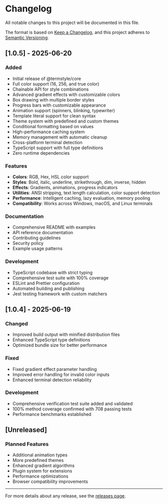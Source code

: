 # Changelog

All notable changes to this project will be documented in this file.

The format is based on [Keep a Changelog](https://keepachangelog.com/en/1.0.0/),
and this project adheres to [Semantic Versioning](https://semver.org/spec/v2.0.0.html).

## [1.0.5] - 2025-06-20

### Added
- Initial release of @termstyle/core
- Full color support (16, 256, and true color)
- Chainable API for style combinations
- Advanced gradient effects with customizable colors
- Box drawing with multiple border styles
- Progress bars with customizable appearance
- Animation support (spinners, blinking, typewriter)
- Template literal support for clean syntax
- Theme system with predefined and custom themes
- Conditional formatting based on values
- High-performance caching system
- Memory management with automatic cleanup
- Cross-platform terminal detection
- TypeScript support with full type definitions
- Zero runtime dependencies

### Features
- **Colors**: RGB, Hex, HSL color support
- **Styles**: Bold, italic, underline, strikethrough, dim, inverse, hidden
- **Effects**: Gradients, animations, progress indicators
- **Utilities**: ANSI stripping, text length calculation, color support detection
- **Performance**: Intelligent caching, lazy evaluation, memory pooling
- **Compatibility**: Works across Windows, macOS, and Linux terminals

### Documentation
- Comprehensive README with examples
- API reference documentation
- Contributing guidelines
- Security policy
- Example usage patterns

### Development
- TypeScript codebase with strict typing
- Comprehensive test suite with 100% coverage
- ESLint and Prettier configuration
- Automated building and publishing
- Jest testing framework with custom matchers

## [1.0.4] - 2025-06-19

### Changed
- Improved build output with minified distribution files
- Enhanced TypeScript type definitions
- Optimized bundle size for better performance

### Fixed
- Fixed gradient effect parameter handling
- Improved error handling for invalid color inputs
- Enhanced terminal detection reliability

### Development
- Comprehensive verification test suite added and validated
- 100% method coverage confirmed with 708 passing tests
- Performance benchmarks established

## [Unreleased]

### Planned Features
- Additional animation types
- More predefined themes
- Enhanced gradient algorithms
- Plugin system for extensions
- Performance optimizations
- Browser compatibility improvements

---

For more details about any release, see the [releases page](https://github.com/termstyle/core/releases).